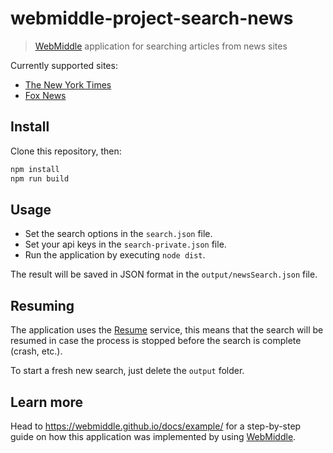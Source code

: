 # webmiddle-project-search-news

> [WebMiddle](https://webmiddle.github.io/) application for searching articles from news sites

Currently supported sites:
- [The New York Times](https://github.com/Maluen/webmiddle-site-nytimes)
- [Fox News](https://github.com/Maluen/webmiddle-site-foxnews)

## Install

Clone this repository, then:

```sh
npm install
npm run build
```

## Usage

- Set the search options in the `search.json` file.
- Set your api keys in the `search-private.json` file.
- Run the application by executing `node dist`.

The result will be saved in JSON format in the `output/newsSearch.json` file.

## Resuming

The application uses the [Resume](https://github.com/webmiddle/webmiddle/tree/master/packages/webmiddle-service-resume) service, this means that the search will be resumed
in case the process is stopped before the search is complete (crash, etc.).

To start a fresh new search, just delete the `output` folder.

## Learn more

Head to https://webmiddle.github.io/docs/example/ for a step-by-step guide on how this application was implemented by using [WebMiddle](https://webmiddle.github.io/).
